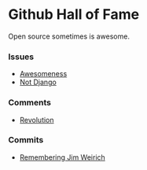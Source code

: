 # Github Hall of Fame

Open source sometimes is awesome.

### Issues

- [Awesomeness](https://github.com/rails/rails/issues/16731)
- [Not Django](https://github.com/rails/rails/issues/1)


### Comments

- [Revolution](https://github.com/fre5h/DoctrineEnumBundle/pull/12#issuecomment-33023169)

### Commits

- [Remembering Jim Weirich](https://github.com/jimweirich/wyriki/commit/d28fac7f18aeacb00d8ad3460a0a5a901617c2d4)
